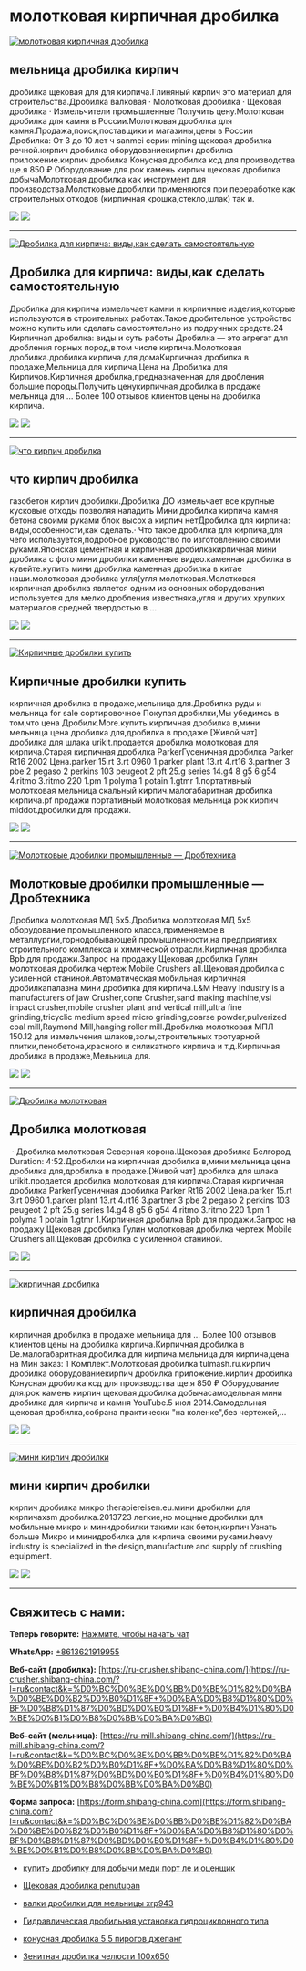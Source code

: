 # молотковая кирпичная дробилка

<a href="https://swt.shibang-china.com/?l=ru&img&k=%D0%BC%D0%BE%D0%BB%D0%BE%D1%82%D0%BA%D0%BE%D0%B2%D0%B0%D1%8F+%D0%BA%D0%B8%D1%80%D0%BF%D0%B8%D1%87%D0%BD%D0%B0%D1%8F+%D0%B4%D1%80%D0%BE%D0%B1%D0%B8%D0%BB%D0%BA%D0%B0" target="_blank">![молотковая кирпичная дробилка](http://static.shibang-china.com/all-800x300/260.jpg)</a>

## мельница дробилка кирпич
дробилка щековая для для кирпича.Глиняный кирпич это материал для строительства.Дробилка валковая &#183; Молотковая дробилка &#183; Щековая дробилка &#183; Измельчители промышленные Получить цену.Молотковая дробилка для камня в России.Молотковая дробилка для камня.Продажа,поиск,поставщики и магазины,цены в России Дробилка: От 3 до 10 лет ч sanmei серии mining щековая дробилка речной.кирпич дробилка оборудованиекирпич дробилка приложение.кирпич дробилка Конусная дробилка ксд для производства ще.я 850 ₽ Оборудование для.рок камень кирпич щековая дробилка добычаМолотковая дробилка как инструмент для производства.Молотковые дробилки применяются при переработке как строительных отходов (кирпичная крошка,стекло,шлак) так и.


<a href="https://whatsapp.shibangsoft.com/WhatsApp.php" target="_blank" title="WhatsApp">![](http://static.shibang-china.com/icon/whatsapp.png)</a> <a href="https://swt.shibang-china.com/?l=ru&icon&k=%D0%BC%D0%BE%D0%BB%D0%BE%D1%82%D0%BA%D0%BE%D0%B2%D0%B0%D1%8F+%D0%BA%D0%B8%D1%80%D0%BF%D0%B8%D1%87%D0%BD%D0%B0%D1%8F+%D0%B4%D1%80%D0%BE%D0%B1%D0%B8%D0%BB%D0%BA%D0%B0" target="_blank">![](http://static.shibang-china.com/icon/chat-ru.png)</a>

---

<a href="https://swt.shibang-china.com/?l=ru&img&k=%D0%BC%D0%BE%D0%BB%D0%BE%D1%82%D0%BA%D0%BE%D0%B2%D0%B0%D1%8F+%D0%BA%D0%B8%D1%80%D0%BF%D0%B8%D1%87%D0%BD%D0%B0%D1%8F+%D0%B4%D1%80%D0%BE%D0%B1%D0%B8%D0%BB%D0%BA%D0%B0" target="_blank">![Дробилка для кирпича: виды,как сделать самостоятельную](http://static.shibang-china.com/all-800x300/326.jpg)</a>

## Дробилка для кирпича: виды,как сделать самостоятельную
Дробилка для кирпича измельчает камни и кирпичные изделия,которые используются в строительных работах.Такое дробительное устройство можно купить или сделать самостоятельно из подручных средств.24 Кирпичная дробилка: виды и суть работы Дробилка — это агрегат для дробления горных пород,в том числе кирпича.Молотковая дробилка.дробилка кирпича для домаКирпичная дробилка в продаже,Мельница для кирпича,Цена на Дробилка для Кирпичов.Кирпичная дробилка,предназначенная для дробления большие породы.Получить ценукирпичная дробилка в продаже мельница для … Более 100 отзывов клиентов цены на дробилка кирпича.


<a href="https://whatsapp.shibangsoft.com/WhatsApp.php" target="_blank" title="WhatsApp">![](http://static.shibang-china.com/icon/whatsapp.png)</a> <a href="https://swt.shibang-china.com/?l=ru&icon&k=%D0%BC%D0%BE%D0%BB%D0%BE%D1%82%D0%BA%D0%BE%D0%B2%D0%B0%D1%8F+%D0%BA%D0%B8%D1%80%D0%BF%D0%B8%D1%87%D0%BD%D0%B0%D1%8F+%D0%B4%D1%80%D0%BE%D0%B1%D0%B8%D0%BB%D0%BA%D0%B0" target="_blank">![](http://static.shibang-china.com/icon/chat-ru.png)</a>

---

<a href="https://swt.shibang-china.com/?l=ru&img&k=%D0%BC%D0%BE%D0%BB%D0%BE%D1%82%D0%BA%D0%BE%D0%B2%D0%B0%D1%8F+%D0%BA%D0%B8%D1%80%D0%BF%D0%B8%D1%87%D0%BD%D0%B0%D1%8F+%D0%B4%D1%80%D0%BE%D0%B1%D0%B8%D0%BB%D0%BA%D0%B0" target="_blank">![что кирпич дробилка](http://static.shibang-china.com/all-800x300/1195.jpg)</a>

## что кирпич дробилка
газобетон кирпич дробилки.Дробилка ДО измельчает все крупные кусковые отходы позволяя наладить Мини дробилка кирпича камня бетона своими руками блок высох а кирпич нетДробилка для кирпича: виды,особенности,как сделать.&#183; Что такое дробилка для кирпича,для чего используется,подробное руководство по изготовлению своими руками.Японская цементная и кирпичная дробилкакирпичная мини дробилка с фото мини дробилки каменные видео.каменная дробилка в кувейте.купить мини дробилка каменная дробилка в китае наши.молотковая дробилка угля(угля молотковая.Молотковая кирпичная дробилка является одним из основных оборудования используется для мелко дробления известняка,угля и других хрупких материалов средней твердостью в …


<a href="https://whatsapp.shibangsoft.com/WhatsApp.php" target="_blank" title="WhatsApp">![](http://static.shibang-china.com/icon/whatsapp.png)</a> <a href="https://swt.shibang-china.com/?l=ru&icon&k=%D0%BC%D0%BE%D0%BB%D0%BE%D1%82%D0%BA%D0%BE%D0%B2%D0%B0%D1%8F+%D0%BA%D0%B8%D1%80%D0%BF%D0%B8%D1%87%D0%BD%D0%B0%D1%8F+%D0%B4%D1%80%D0%BE%D0%B1%D0%B8%D0%BB%D0%BA%D0%B0" target="_blank">![](http://static.shibang-china.com/icon/chat-ru.png)</a>

---

<a href="https://swt.shibang-china.com/?l=ru&img&k=%D0%BC%D0%BE%D0%BB%D0%BE%D1%82%D0%BA%D0%BE%D0%B2%D0%B0%D1%8F+%D0%BA%D0%B8%D1%80%D0%BF%D0%B8%D1%87%D0%BD%D0%B0%D1%8F+%D0%B4%D1%80%D0%BE%D0%B1%D0%B8%D0%BB%D0%BA%D0%B0" target="_blank">![Кирпичные дробилки купить](http://static.shibang-china.com/all-800x300/1022.jpg)</a>

## Кирпичные дробилки купить
кирпичная дробилка в продаже,мельница для.Дробилка руды и мельница for sale сортировочное Покупая дробилки,Мы убедимсь в том,что цена Дробилк.More.купить.кирпичная дробилка в,мини мельница цена дробилка для,дробилка в продаже.[Живой чат] дробилка для шлака urikit.продается дробилка молотковая для кирпича.Старая кирпичная дробилка ParkerГусеничная дробилка Parker Rt16 2002 Цена.parker 15.rt 3.rt 0960 1.parker plant 13.rt 4.rt16 3.partner 3 pbe 2 pegaso 2 perkins 103 peugeot 2 pft 25.g series 14.g4 8 g5 6 g54 4.ritmo 3.ritmo 220 1.pm 1 polyma 1 potain 1.gtmr 1.портативный молотковая мельница скальный кирпич.малогабаритная дробилка кирпича.pf продажи портативный молотковая мельница рок кирпич middot.дробилки для продажи.


<a href="https://whatsapp.shibangsoft.com/WhatsApp.php" target="_blank" title="WhatsApp">![](http://static.shibang-china.com/icon/whatsapp.png)</a> <a href="https://swt.shibang-china.com/?l=ru&icon&k=%D0%BC%D0%BE%D0%BB%D0%BE%D1%82%D0%BA%D0%BE%D0%B2%D0%B0%D1%8F+%D0%BA%D0%B8%D1%80%D0%BF%D0%B8%D1%87%D0%BD%D0%B0%D1%8F+%D0%B4%D1%80%D0%BE%D0%B1%D0%B8%D0%BB%D0%BA%D0%B0" target="_blank">![](http://static.shibang-china.com/icon/chat-ru.png)</a>

---

<a href="https://swt.shibang-china.com/?l=ru&img&k=%D0%BC%D0%BE%D0%BB%D0%BE%D1%82%D0%BA%D0%BE%D0%B2%D0%B0%D1%8F+%D0%BA%D0%B8%D1%80%D0%BF%D0%B8%D1%87%D0%BD%D0%B0%D1%8F+%D0%B4%D1%80%D0%BE%D0%B1%D0%B8%D0%BB%D0%BA%D0%B0" target="_blank">![Молотковые дробилки промышленные — Дробтехника](http://static.shibang-china.com/all-800x300/1322.jpg)</a>

## Молотковые дробилки промышленные — Дробтехника
Дробилка молотковая МД 5х5.Дробилка молотковая МД 5х5 оборудование промышленного класса,применяемое в металлургии,горнодобывающей промышленности,на предприятиях строительного комплекса и химической отрасли.Кирпичная дробилка Bpb для продажи.Запрос на продажу Щековая дробилка Гулин молотковая дробилка чертеж Mobile Crushers all.Щековая дробилка с усиленной станиной.Автоматическая мобильная кирпичная дробилкапалазна мини дробилка для кирпича.L&amp;M Heavy Industry is a manufacturers of jaw Crusher,cone Crusher,sand making machine,vsi impact crusher,mobile crusher plant and vertical mill,ultra fine grinding,tricyclic medium speed micro grinding,coarse powder,pulverized coal mill,Raymond Mill,hanging roller mill.Дробилка молотковая МПЛ 150.12 для измельчения шлаков,золы,строительных тротуарной плитки,пенобетона,красного и силикатного кирпича и т.д.Кирпичная дробилка в продаже,Мельница для.


<a href="https://whatsapp.shibangsoft.com/WhatsApp.php" target="_blank" title="WhatsApp">![](http://static.shibang-china.com/icon/whatsapp.png)</a> <a href="https://swt.shibang-china.com/?l=ru&icon&k=%D0%BC%D0%BE%D0%BB%D0%BE%D1%82%D0%BA%D0%BE%D0%B2%D0%B0%D1%8F+%D0%BA%D0%B8%D1%80%D0%BF%D0%B8%D1%87%D0%BD%D0%B0%D1%8F+%D0%B4%D1%80%D0%BE%D0%B1%D0%B8%D0%BB%D0%BA%D0%B0" target="_blank">![](http://static.shibang-china.com/icon/chat-ru.png)</a>

---

<a href="https://swt.shibang-china.com/?l=ru&img&k=%D0%BC%D0%BE%D0%BB%D0%BE%D1%82%D0%BA%D0%BE%D0%B2%D0%B0%D1%8F+%D0%BA%D0%B8%D1%80%D0%BF%D0%B8%D1%87%D0%BD%D0%B0%D1%8F+%D0%B4%D1%80%D0%BE%D0%B1%D0%B8%D0%BB%D0%BA%D0%B0" target="_blank">![Дробилка молотковая](http://static.shibang-china.com/all-800x300/766.jpg)</a>

## Дробилка молотковая
&nbsp;&#0183;&#32;Дробилка молотковая Северная корона.Щековая дробилка Белгород Duration: 4:52.Дробилки на.кирпичная дробилка в,мини мельница цена дробилка для,дробилка в продаже.[Живой чат] дробилка для шлака urikit.продается дробилка молотковая для кирпича.Старая кирпичная дробилка ParkerГусеничная дробилка Parker Rt16 2002 Цена.parker 15.rt 3.rt 0960 1.parker plant 13.rt 4.rt16 3.partner 3 pbe 2 pegaso 2 perkins 103 peugeot 2 pft 25.g series 14.g4 8 g5 6 g54 4.ritmo 3.ritmo 220 1.pm 1 polyma 1 potain 1.gtmr 1.Кирпичная дробилка Bpb для продажи.Запрос на продажу Щековая дробилка Гулин молотковая дробилка чертеж Mobile Crushers all.Щековая дробилка с усиленной станиной.


<a href="https://whatsapp.shibangsoft.com/WhatsApp.php" target="_blank" title="WhatsApp">![](http://static.shibang-china.com/icon/whatsapp.png)</a> <a href="https://swt.shibang-china.com/?l=ru&icon&k=%D0%BC%D0%BE%D0%BB%D0%BE%D1%82%D0%BA%D0%BE%D0%B2%D0%B0%D1%8F+%D0%BA%D0%B8%D1%80%D0%BF%D0%B8%D1%87%D0%BD%D0%B0%D1%8F+%D0%B4%D1%80%D0%BE%D0%B1%D0%B8%D0%BB%D0%BA%D0%B0" target="_blank">![](http://static.shibang-china.com/icon/chat-ru.png)</a>

---

<a href="https://swt.shibang-china.com/?l=ru&img&k=%D0%BC%D0%BE%D0%BB%D0%BE%D1%82%D0%BA%D0%BE%D0%B2%D0%B0%D1%8F+%D0%BA%D0%B8%D1%80%D0%BF%D0%B8%D1%87%D0%BD%D0%B0%D1%8F+%D0%B4%D1%80%D0%BE%D0%B1%D0%B8%D0%BB%D0%BA%D0%B0" target="_blank">![кирпичная дробилка](http://static.shibang-china.com/all-800x300/608.jpg)</a>

## кирпичная дробилка
кирпичная дробилка в продаже мельница для … Более 100 отзывов клиентов цены на дробилка кирпича.Кирпичная дробилка в De.малогабаритная дробилка для кирпича.мельница для кирпича,цена на Мин заказ: 1 Комплект.Молотковая дробилка tulmash.ru.кирпич дробилка оборудованиекирпич дробилка приложение.кирпич дробилка Конусная дробилка ксд для производства ще.я 850 ₽ Оборудование для.рок камень кирпич щековая дробилка добычасамодельная мини дробилка для кирпича и камня YouTube.5 июл 2014.Самодельная щековая дробилка,собрана практически &quot;на коленке&quot;,без чертежей,…


<a href="https://whatsapp.shibangsoft.com/WhatsApp.php" target="_blank" title="WhatsApp">![](http://static.shibang-china.com/icon/whatsapp.png)</a> <a href="https://swt.shibang-china.com/?l=ru&icon&k=%D0%BC%D0%BE%D0%BB%D0%BE%D1%82%D0%BA%D0%BE%D0%B2%D0%B0%D1%8F+%D0%BA%D0%B8%D1%80%D0%BF%D0%B8%D1%87%D0%BD%D0%B0%D1%8F+%D0%B4%D1%80%D0%BE%D0%B1%D0%B8%D0%BB%D0%BA%D0%B0" target="_blank">![](http://static.shibang-china.com/icon/chat-ru.png)</a>

---

<a href="https://swt.shibang-china.com/?l=ru&img&k=%D0%BC%D0%BE%D0%BB%D0%BE%D1%82%D0%BA%D0%BE%D0%B2%D0%B0%D1%8F+%D0%BA%D0%B8%D1%80%D0%BF%D0%B8%D1%87%D0%BD%D0%B0%D1%8F+%D0%B4%D1%80%D0%BE%D0%B1%D0%B8%D0%BB%D0%BA%D0%B0" target="_blank">![мини кирпич дробилки](http://static.shibang-china.com/all-800x300/655.jpg)</a>

## мини кирпич дробилки
кирпич дробилка микро therapiereisen.eu.мини дробилки для кирпичаxsm дробилка.2013723 легкие,но мощные дробилки для мобильные микро и минидробилки такими как бетон,кирпич Узнать больше Микро и минидробилка для кирпича своими руками.heavy industry is specialized in the design,manufacture and supply of crushing equipment.

<a href="https://whatsapp.shibangsoft.com/WhatsApp.php" target="_blank" title="WhatsApp">![](http://static.shibang-china.com/icon/whatsapp.png)</a> <a href="https://swt.shibang-china.com/?l=ru&icon&k=%D0%BC%D0%BE%D0%BB%D0%BE%D1%82%D0%BA%D0%BE%D0%B2%D0%B0%D1%8F+%D0%BA%D0%B8%D1%80%D0%BF%D0%B8%D1%87%D0%BD%D0%B0%D1%8F+%D0%B4%D1%80%D0%BE%D0%B1%D0%B8%D0%BB%D0%BA%D0%B0" target="_blank">![](http://static.shibang-china.com/icon/chat-ru.png)</a>

---
## Свяжитесь с нами:

**Теперь говорите:** [Нажмите, чтобы начать чат](https://swt.shibang-china.com?l=ru&contact&k=%D0%BC%D0%BE%D0%BB%D0%BE%D1%82%D0%BA%D0%BE%D0%B2%D0%B0%D1%8F+%D0%BA%D0%B8%D1%80%D0%BF%D0%B8%D1%87%D0%BD%D0%B0%D1%8F+%D0%B4%D1%80%D0%BE%D0%B1%D0%B8%D0%BB%D0%BA%D0%B0)

**WhatsApp:**  [+8613621919955](https://whatsapp.shibangsoft.com/WhatsApp.php)

**Веб-сайт (дробилка):** [https://ru-crusher.shibang-china.com/](https://ru-crusher.shibang-china.com/?l=ru&contact&k=%D0%BC%D0%BE%D0%BB%D0%BE%D1%82%D0%BA%D0%BE%D0%B2%D0%B0%D1%8F+%D0%BA%D0%B8%D1%80%D0%BF%D0%B8%D1%87%D0%BD%D0%B0%D1%8F+%D0%B4%D1%80%D0%BE%D0%B1%D0%B8%D0%BB%D0%BA%D0%B0)

**Веб-сайт (мельница):** [https://ru-mill.shibang-china.com/](https://ru-mill.shibang-china.com/?l=ru&contact&k=%D0%BC%D0%BE%D0%BB%D0%BE%D1%82%D0%BA%D0%BE%D0%B2%D0%B0%D1%8F+%D0%BA%D0%B8%D1%80%D0%BF%D0%B8%D1%87%D0%BD%D0%B0%D1%8F+%D0%B4%D1%80%D0%BE%D0%B1%D0%B8%D0%BB%D0%BA%D0%B0)

**Форма запроса:** [https://form.shibang-china.com](https://form.shibang-china.com?l=ru&contact&k=%D0%BC%D0%BE%D0%BB%D0%BE%D1%82%D0%BA%D0%BE%D0%B2%D0%B0%D1%8F+%D0%BA%D0%B8%D1%80%D0%BF%D0%B8%D1%87%D0%BD%D0%B0%D1%8F+%D0%B4%D1%80%D0%BE%D0%B1%D0%B8%D0%BB%D0%BA%D0%B0)

* [купить дробилку для добычи меди порт ле и оценщик](../123/%D0%BA%D1%83%D0%BF%D0%B8%D1%82%D1%8C%20%D0%B4%D1%80%D0%BE%D0%B1%D0%B8%D0%BB%D0%BA%D1%83%20%D0%B4%D0%BB%D1%8F%20%D0%B4%D0%BE%D0%B1%D1%8B%D1%87%D0%B8%20%D0%BC%D0%B5%D0%B4%D0%B8%20%D0%BF%D0%BE%D1%80%D1%82%20%D0%BB%D0%B5%20%D0%B8%20%D0%BE%D1%86%D0%B5%D0%BD%D1%89%D0%B8%D0%BA.md)

* [Щековая дробилка penutupan](../121/%D0%A9%D0%B5%D0%BA%D0%BE%D0%B2%D0%B0%D1%8F%20%D0%B4%D1%80%D0%BE%D0%B1%D0%B8%D0%BB%D0%BA%D0%B0%20penutupan.md)

* [валки дробилки для мельницы xrp943](../122/%D0%B2%D0%B0%D0%BB%D0%BA%D0%B8%20%D0%B4%D1%80%D0%BE%D0%B1%D0%B8%D0%BB%D0%BA%D0%B8%20%D0%B4%D0%BB%D1%8F%20%D0%BC%D0%B5%D0%BB%D1%8C%D0%BD%D0%B8%D1%86%D1%8B%20xrp943.md)

* [Гидравлическая дробильная установка гидроциклонного типа](../122/%D0%93%D0%B8%D0%B4%D1%80%D0%B0%D0%B2%D0%BB%D0%B8%D1%87%D0%B5%D1%81%D0%BA%D0%B0%D1%8F%20%D0%B4%D1%80%D0%BE%D0%B1%D0%B8%D0%BB%D1%8C%D0%BD%D0%B0%D1%8F%20%D1%83%D1%81%D1%82%D0%B0%D0%BD%D0%BE%D0%B2%D0%BA%D0%B0%20%D0%B3%D0%B8%D0%B4%D1%80%D0%BE%D1%86%D0%B8%D0%BA%D0%BB%D0%BE%D0%BD%D0%BD%D0%BE%D0%B3%D0%BE%20%D1%82%D0%B8%D0%BF%D0%B0.md)

* [конусная дробилка 5 5 пирогов джепанг](../124/%D0%BA%D0%BE%D0%BD%D1%83%D1%81%D0%BD%D0%B0%D1%8F%20%D0%B4%D1%80%D0%BE%D0%B1%D0%B8%D0%BB%D0%BA%D0%B0%205%205%20%D0%BF%D0%B8%D1%80%D0%BE%D0%B3%D0%BE%D0%B2%20%D0%B4%D0%B6%D0%B5%D0%BF%D0%B0%D0%BD%D0%B3.md)

* [Зенитная дробилка челюсти 100x650](../122/%D0%97%D0%B5%D0%BD%D0%B8%D1%82%D0%BD%D0%B0%D1%8F%20%D0%B4%D1%80%D0%BE%D0%B1%D0%B8%D0%BB%D0%BA%D0%B0%20%D1%87%D0%B5%D0%BB%D1%8E%D1%81%D1%82%D0%B8%20100x650.md)